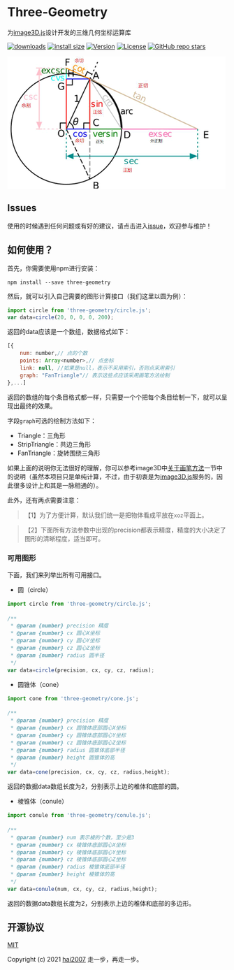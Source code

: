 # Three-Geometry
为[image3D.js](https://hai2007.gitee.io/image3d/)设计开发的三维几何坐标运算库

<p>
  <a href="https://hai2007.gitee.io/npm-downloads?interval=7&packages=three-geometry"><img src="https://img.shields.io/npm/dm/three-geometry.svg" alt="downloads"></a>
  <a href="https://packagephobia.now.sh/result?p=three-geometry"><img src="https://packagephobia.now.sh/badge?p=three-geometry" alt="install size"></a>
  <a href="https://www.npmjs.com/package/three-geometry"><img src="https://img.shields.io/npm/v/three-geometry.svg" alt="Version"></a>
  <a href="https://github.com/clunch-contrib/Three-Geometry/blob/master/LICENSE"><img src="https://img.shields.io/npm/l/three-geometry.svg" alt="License"></a>
  <a href="https://github.com/clunch-contrib/Three-Geometry">
        <img alt="GitHub repo stars" src="https://img.shields.io/github/stars/clunch-contrib/Three-Geometry?style=social">
    </a>
</p>

<img src='./logo.png' />

## Issues
使用的时候遇到任何问题或有好的建议，请点击进入[issue](https://github.com/clunch-contrib/Three-Geometry/issues)，欢迎参与维护！

## 如何使用？

首先，你需要使用npm进行安装：

```
npm install --save three-geometry
```

然后，就可以引入自己需要的图形计算接口（我们这里以圆为例）：

```js
import circle from 'three-geometry/circle.js';
var data=circle(20, 0, 0, 0, 200);
```

返回的data应该是一个数组，数据格式如下：

```js
[{
    num: number,// 点的个数
    points: Array<number>,// 点坐标
    link: null, //如果是null，表示不采用索引，否则点采用索引
    graph: "FanTriangle"// 表示这些点应该采用画笔方法绘制
},...]
```

返回的数组的每个条目格式都一样，只需要一个个把每个条目绘制一下，就可以呈现出最终的效果。

字段```graph```可选的绘制方法如下：

- Triangle：三角形
- StripTriangle：共边三角形
- FanTriangle：旋转围绕三角形

如果上面的说明你无法很好的理解，你可以参考image3D中[关于画笔方法](https://hai2007.gitee.io/image3d/index.html#/api?fixed=painter)一节中的说明（虽然本项目只是单纯计算，不过，由于初衷是为[image3D.js](https://hai2007.gitee.io/image3d/)服务的，因此很多设计上和其是一脉相通的）。

此外，还有两点需要注意：

> 【1】为了方便计算，默认我们统一是把物体看成平放在```xoz```平面上。

> 【2】下面所有方法参数中出现的precision都表示精度，精度的大小决定了图形的清晰程度，适当即可。

### 可用图形

下面，我们来列举出所有可用接口。

- 圆（circle）

```js
import circle from 'three-geometry/circle.js';

/**
 * @param {number} precision 精度
 * @param {number} cx 圆心X坐标
 * @param {number} cy 圆心Y坐标
 * @param {number} cz 圆心Z坐标
 * @param {number} radius 圆半径
 */
var data=circle(precision, cx, cy, cz, radius);
```

- 圆锥体（cone）

```js
import cone from 'three-geometry/cone.js';

/**
 * @param {number} precision 精度
 * @param {number} cx 圆锥体底部圆心X坐标
 * @param {number} cy 圆锥体底部圆心Y坐标
 * @param {number} cz 圆锥体底部圆心Z坐标
 * @param {number} radius 圆锥体底部半径
 * @param {number} height 圆锥体的高
 */
var data=cone(precision, cx, cy, cz, radius,height);
```

返回的数据data数组长度为2，分别表示上边的椎体和底部的圆。

- 棱锥体（conule）

```js
import conule from 'three-geometry/conule.js';

/**
 * @param {number} num 表示棱的个数，至少是3
 * @param {number} cx 棱锥体底部圆心X坐标
 * @param {number} cy 棱锥体底部圆心Y坐标
 * @param {number} cz 棱锥体底部圆心Z坐标
 * @param {number} radius 棱锥体底部半径
 * @param {number} height 棱锥体的高
 */
var data=conule(num, cx, cy, cz, radius,height);
```

返回的数据data数组长度为2，分别表示上边的椎体和底部的多边形。

开源协议
---------------------------------------
[MIT](https://github.com/clunch-contrib/Three-Geometry/blob/master/LICENSE)

Copyright (c) 2021 [hai2007](https://hai2007.gitee.io/sweethome/) 走一步，再走一步。
